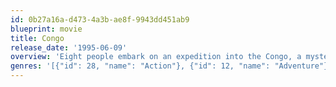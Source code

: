 ```yaml
---
id: 0b27a16a-d473-4a3b-ae8f-9943dd451ab9
blueprint: movie
title: Congo
release_date: '1995-06-09'
overview: 'Eight people embark on an expedition into the Congo, a mysterious expanse of unexplored Africa where human greed and the laws of nature have gone berserk. When the thrill-seekers -- some with ulterior motives -- stumble across a race of killer apes.'
genres: '[{"id": 28, "name": "Action"}, {"id": 12, "name": "Adventure"}, {"id": 18, "name": "Drama"}, {"id": 9648, "name": "Mystery"}, {"id": 878, "name": "Science Fiction"}, {"id": 53, "name": "Thriller"}]'
---
```

